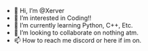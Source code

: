 - 👋 Hi, I’m @Xerver
- 👀 I’m interested in Coding!!
- 🌱 I’m currently learning Python, C++, Etc.
- 💞️ I’m looking to collaborate on nothing atm.
- 📫 How to reach me discord or here if im on.

<!---
Xerver/Xerver is a ✨ special ✨ repository because its `README.md` (this file) appears on your GitHub profile.
You e Preview link to take a look at your changes.
--->
